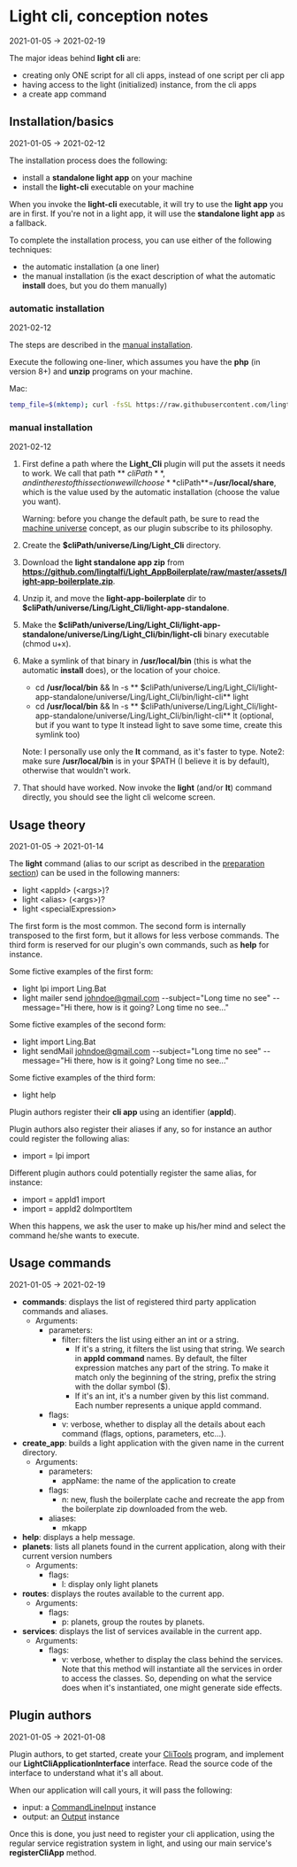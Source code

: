 Light cli, conception notes
==========
2021-01-05 -> 2021-02-19

The major ideas behind **light cli** are:

- creating only ONE script for all cli apps, instead of one script per cli app
- having access to the light (initialized) instance, from the cli apps
- a create app command

Installation/basics
---------
2021-01-05 -> 2021-02-12

The installation process does the following:

- install a **standalone light app** on your machine
- install the **light-cli** executable on your machine

When you invoke the **light-cli** executable, it will try to use the **light app** you are in first. If you're not in a
light app, it will use the **standalone light app** as a fallback.

To complete the installation process, you can use either of the following techniques:

- the automatic installation (a one liner)
- the manual installation (is the exact description of what the automatic **install** does, but you do them manually)

### automatic installation

2021-02-12

The steps are described in the [manual installation](#manual-installation).

Execute the following one-liner, which assumes you have the **php** (in version 8+) and **unzip** programs on your
machine.

Mac:

```bash
temp_file=$(mktemp); curl -fsSL https://raw.githubusercontent.com/lingtalfi/Light_Cli/master/scripts/web-installer.php > $temp_file; php -f $temp_file;
```

### manual installation

2021-02-12

1. First define a path where the **Light_Cli** plugin will put the assets it needs to work. We call that path **
   $cliPath**, and in the rest of this section we will choose **$cliPath**=**/usr/local/share**, which is the value used
   by the automatic installation (choose the value you want).

   Warning: before you change the default path, be sure to read
   the [machine universe](https://github.com/lingtalfi/UniverseTools/blob/master/doc/pages/conception-notes.md#machine-universe)
   concept, as our plugin subscribe to its philosophy.


2. Create the **$cliPath/universe/Ling/Light_Cli** directory.


3. Download the **light standalone app zip**
   from **https://github.com/lingtalfi/Light_AppBoilerplate/raw/master/assets/light-app-boilerplate.zip**.


4. Unzip it, and move the **light-app-boilerplate** dir to **$cliPath/universe/Ling/Light_Cli/light-app-standalone**.


5. Make the **$cliPath/universe/Ling/Light_Cli/light-app-standalone/universe/Ling/Light_Cli/bin/light-cli** binary
   executable (chmod u+x).


6. Make a symlink of that binary in **/usr/local/bin** (this is what the automatic **install** does), or the location of
   your choice.

    - cd **/usr/local/bin** && ln -s **
      $cliPath/universe/Ling/Light_Cli/light-app-standalone/universe/Ling/Light_Cli/bin/light-cli** light
    - cd **/usr/local/bin** && ln -s **
      $cliPath/universe/Ling/Light_Cli/light-app-standalone/universe/Ling/Light_Cli/bin/light-cli** lt (optional, but if
      you want to type lt instead light to save some time, create this symlink too)

   Note: I personally use only the **lt** command, as it's faster to type. Note2: make sure **/usr/local/bin** is in
   your $PATH (I believe it is by default), otherwise that wouldn't work.

7. That should have worked. Now invoke the **light** (and/or **lt**) command directly, you should see the light cli
   welcome screen.

Usage theory
------
2021-01-05 -> 2021-01-14

The **light** command (alias to our script as described in the [preparation section](#preparation)) can be used in the
following manners:

- light \<appId> <command> (\<args>)?
- light \<alias> (\<args>)?
- light \<specialExpression>

The first form is the most common. The second form is internally transposed to the first form, but it allows for less
verbose commands. The third form is reserved for our plugin's own commands, such as **help** for instance.

Some fictive examples of the first form:

- light lpi import Ling.Bat
- light mailer send johndoe@gmail.com --subject="Long time no see" --message="Hi there, how is it going? Long time no
  see..."

Some fictive examples of the second form:

- light import Ling.Bat
- light sendMail johndoe@gmail.com --subject="Long time no see" --message="Hi there, how is it going? Long time no
  see..."

Some fictive examples of the third form:

- light help

Plugin authors register their **cli app** using an identifier (**appId**).

Plugin authors also register their aliases if any, so for instance an author could register the following alias:

- import = lpi import

Different plugin authors could potentially register the same alias, for instance:

- import = appId1 import
- import = appId2 doImportItem

When this happens, we ask the user to make up his/her mind and select the command he/she wants to execute.





Usage commands
---------
2021-01-05 -> 2021-02-19


- **commands**: displays the list of registered third party application commands and aliases.
    - Arguments:
        - parameters:
            - filter: filters the list using either an int or a string.
                - If it's a string, it filters the list using that string. We search in **appId command** names.
                  By default, the filter expression matches any part of the string. To make it match only the
                  beginning of the string, prefix the string with the dollar symbol ($).
                - If it's an int, it's a number given by this list command. Each number represents a unique appId
                  command.
        - flags:
            - v: verbose, whether to display all the details about each command (flags, options, parameters, etc...).
- **create_app**: builds a light application with the given name in the current directory.
    - Arguments:
        - parameters:
            - appName: the name of the application to create
        - flags:
            - n: new, flush the boilerplate cache and recreate the app from the boilerplate zip downloaded from the web.
        - aliases:
            - mkapp
- **help**: displays a help message.
- **planets**: lists all planets found in the current application, along with their current version numbers
    - Arguments:
        - flags:
            - l: display only light planets  
- **routes**: displays the routes available to the current app.
    - Arguments:
        - flags:
            - p: planets, group the routes by planets.
- **services**: displays the list of services available in the current app.
    - Arguments:
        - flags:
            - v: verbose, whether to display the class behind the services. Note that this method will instantiate all the services in order to access the classes.
              So, depending on what the service does when it's instantiated, one might generate side effects.




Plugin authors
-------------
2021-01-05 -> 2021-01-08

Plugin authors, to get started, create your [CliTools](https://github.com/lingtalfi/CliTools) program, and implement
our **LightCliApplicationInterface** interface. Read the source code of the interface to understand what it's all about.

When our application will call yours, it will pass the following:

- input:
  a [CommandLineInput](https://github.com/lingtalfi/CliTools/blob/master/doc/api/Ling/CliTools/Input/CommandLineInput.md)
  instance
- output: an [Output](https://github.com/lingtalfi/CliTools/blob/master/doc/api/Ling/CliTools/Output/Output.md) instance

Once this is done, you just need to register your cli application, using the regular service registration system in
light, and using our main service's **registerCliApp** method.






